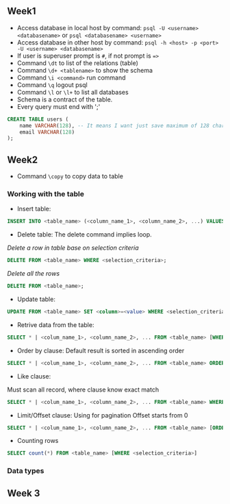 ## Week1
- Access database in local host by command: `psql -U <username> <databasename>` or `psql <databasename> <username>`
- Access database in other host by command: `psql -h <host> -p <port> -U <username> <databasename>`
- If user is superuser prompt is `#`, if not prompt is `=>`
- Command `\dt` to list of the relations (table)
- Command `\d+ <tablename>` to show the schema
- Command `\i <command>` run command
- Command `\q` logout psql
- Command `\l` or `\l+` to list all databases
- Schema is a contract of the table.
- Every query must end with ';'

```sql
CREATE TABLE users (
    name VARCHAR(128), -- It means I want just save maximum of 128 character
    email VARCHAR(128)
);
```

## Week2

- Command `\copy` to copy data to table

### Working with the table

- Insert table:
```sql
INSERT INTO <table_name> (<column_name_1>, <column_name_2>, ...) VALUES (<value_1>, <value_2>, ...);
```

- Delete table:
The delete command implies loop.

*Delete a row in table base on selection criteria*
```sql
DELETE FROM <table_name> WHERE <selection_criteria>;
```

*Delete all the rows*
```sql
DELETE FROM <table_name>;
```

- Update table:
```sql
UPDATE FROM <table_name> SET <column>=<value> WHERE <selection_criteria>;
```

- Retrive data from the table:
```sql
SELECT * | <colum_name_1>, <column_name_2>, ... FROM <table_name> [WHERE <selection_criteria>];
```

- Order by clause:
Default result is sorted in ascending order
```sql
SELECT * | <colum_name_1>, <column_name_2>, ... FROM <table_name> ORDER BY  <column_name> [ASC | DESC];
```

- Like clause:

Must scan all record, where clause know exact match
```sql
SELECT * | <colum_name_1>, <column_name_2>, ... FROM <table_name> WHERE <selection_criteria> LIKE <pattern>;
```

- Limit/Offset clause:
Using for pagination
Offset starts from 0
```sql
SELECT * | <colum_name_1>, <column_name_2>, ... FROM <table_name> [ORDER BY <column_name] OFFSET <number> LIMIT<number>;
```

- Counting rows
```sql
SELECT count(*) FROM <table_name> [WHERE <selection_criteria>]
```

### Data types

## Week 3

